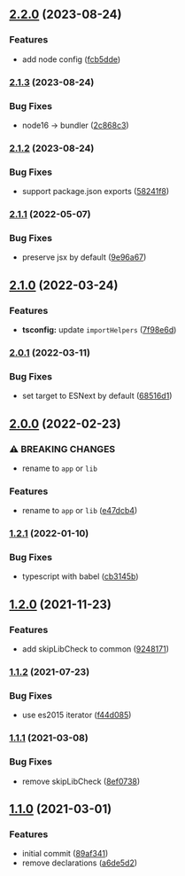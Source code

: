 

## [2.2.0](https://github.com/CyanSalt/tsconfig/compare/v2.1.3...v2.2.0) (2023-08-24)


### Features

* add node config ([fcb5dde](https://github.com/CyanSalt/tsconfig/commit/fcb5ddee63582d9ed760a4f9342e4c58fb356ff7))

### [2.1.3](https://github.com/CyanSalt/tsconfig/compare/v2.1.2...v2.1.3) (2023-08-24)


### Bug Fixes

* node16 -> bundler ([2c868c3](https://github.com/CyanSalt/tsconfig/commit/2c868c346226bf5216da4d1ae24f3cd53ddf329d))

### [2.1.2](https://github.com/CyanSalt/tsconfig/compare/v2.1.1...v2.1.2) (2023-08-24)


### Bug Fixes

* support package.json exports ([58241f8](https://github.com/CyanSalt/tsconfig/commit/58241f801490c8e96294c57bc83986867d239493))

### [2.1.1](https://github.com/CyanSalt/tsconfig/compare/v2.1.0...v2.1.1) (2022-05-07)


### Bug Fixes

* preserve jsx by default ([9e96a67](https://github.com/CyanSalt/tsconfig/commit/9e96a676258e6fb8332d38a89b385691c451bf4b))

## [2.1.0](https://github.com/CyanSalt/tsconfig/compare/v2.0.1...v2.1.0) (2022-03-24)


### Features

* **tsconfig:** update `importHelpers` ([7f98e6d](https://github.com/CyanSalt/tsconfig/commit/7f98e6d60ebe16554a4fd7fc20be2e9a4af837ea))

### [2.0.1](https://github.com/CyanSalt/tsconfig/compare/v2.0.0...v2.0.1) (2022-03-11)


### Bug Fixes

* set target to ESNext by default ([68516d1](https://github.com/CyanSalt/tsconfig/commit/68516d1abe061d7c923914591393257fe9c216d1))

## [2.0.0](https://github.com/CyanSalt/tsconfig/compare/v1.2.1...v2.0.0) (2022-02-23)


### ⚠ BREAKING CHANGES

* rename to `app` or `lib`

### Features

* rename to `app` or `lib` ([e47dcb4](https://github.com/CyanSalt/tsconfig/commit/e47dcb423de7770b37f0290d7b4262e5e65b5f8d))

### [1.2.1](https://github.com/CyanSalt/tsconfig/compare/v1.2.0...v1.2.1) (2022-01-10)


### Bug Fixes

* typescript with babel ([cb3145b](https://github.com/CyanSalt/tsconfig/commit/cb3145b00e0b36381a2a7f6e547ec7c55b464267))

## [1.2.0](https://github.com/CyanSalt/tsconfig/compare/v1.1.2...v1.2.0) (2021-11-23)


### Features

* add skipLibCheck to common ([9248171](https://github.com/CyanSalt/tsconfig/commit/9248171c3a744df036e05aec06dcae60139d6699))

### [1.1.2](https://github.com/CyanSalt/tsconfig/compare/v1.1.2...v1.2.0) (2021-07-23)


### Bug Fixes

* use es2015 iterator ([f44d085](https://github.com/CyanSalt/tsconfig/commit/f44d08524740329597ab7ea58fb14ae1fb92234f))

### [1.1.1](https://github.com/CyanSalt/tsconfig/compare/v1.1.2...v1.2.0) (2021-03-08)


### Bug Fixes

* remove skipLibCheck ([8ef0738](https://github.com/CyanSalt/tsconfig/commit/8ef0738bcff41775fa75534ec51f38580066c8d2))

## [1.1.0](https://github.com/CyanSalt/tsconfig/compare/v1.1.2...v1.2.0) (2021-03-01)


### Features

* initial commit ([89af341](https://github.com/CyanSalt/tsconfig/commit/89af341efe987551659ddbc99bf0e598f3402140))
* remove declarations ([a6de5d2](https://github.com/CyanSalt/tsconfig/commit/a6de5d25a44d808181b9703311e997bf0efbe05e))
